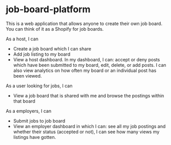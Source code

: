 # job-board-platform

This is a web application that allows anyone to create their own job board. You can think of it as a Shopify for job boards.

As a host, I can
- Create a job board which I can share
- Add job listing to my board
- View a host dashboard. In my dashboard, I can: accept or deny posts which have been submitted to my board, edit, delete, or add posts. I can also view analytics on how often my board or an individual post has been viewed.

As a user looking for jobs, I can
- View a job board that is shared with me and browse the postings within that board

As a employers, I can
- Submit jobs to job board
- View an employer dashboard in which I can: see all my job postings and whether their status (accepted or not), I can see how many views my listings have gotten.

